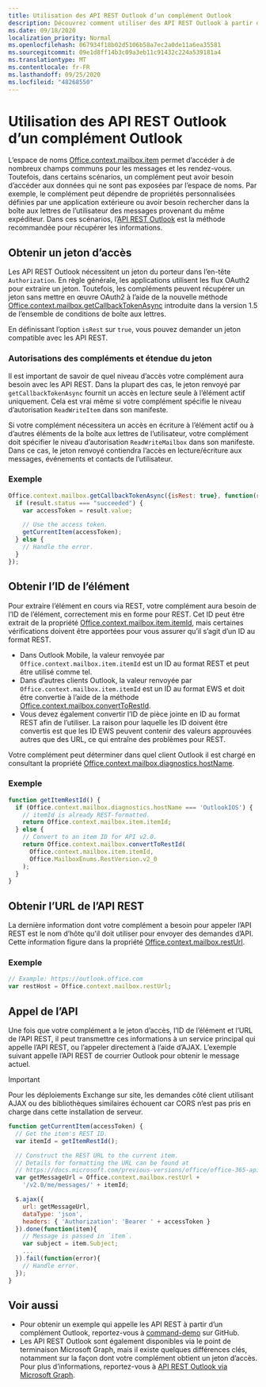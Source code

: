 ```yaml
---
title: Utilisation des API REST Outlook d’un complément Outlook
description: Découvrez comment utiliser des API REST Outlook à partir d’un complément Outlook pour obtenir un jeton d’accès.
ms.date: 09/18/2020
localization_priority: Normal
ms.openlocfilehash: 067934f18b02d5106b58a7ec2a0de11a6ea35581
ms.sourcegitcommit: 09e1d8ff14b3c09a3eb11c91432c224a539181a4
ms.translationtype: MT
ms.contentlocale: fr-FR
ms.lasthandoff: 09/25/2020
ms.locfileid: "48268550"
---
```

# <a name="use-the-outlook-rest-apis-from-an-outlook-add-in"></a>Utilisation des API REST Outlook d’un complément Outlook

L’espace de noms [Office.context.mailbox.item](../reference/objectmodel/preview-requirement-set/office.context.mailbox.item.md) permet d’accéder à de nombreux champs communs pour les messages et les rendez-vous. Toutefois, dans certains scénarios, un complément peut avoir besoin d’accéder aux données qui ne sont pas exposées par l’espace de noms. Par exemple, le complément peut dépendre de propriétés personnalisées définies par une application extérieure ou avoir besoin rechercher dans la boîte aux lettres de l’utilisateur des messages provenant du même expéditeur. Dans ces scénarios, l’[API REST Outlook](/outlook/rest/index) est la méthode recommandée pour récupérer les informations.

## <a name="get-an-access-token"></a>Obtenir un jeton d’accès

Les API REST Outlook nécessitent un jeton du porteur dans l’en-tête `Authorization`. En règle générale, les applications utilisent les flux OAuth2 pour extraire un jeton. Toutefois, les compléments peuvent récupérer un jeton sans mettre en œuvre OAuth2 à l’aide de la nouvelle méthode [Office.context.mailbox.getCallbackTokenAsync](../reference/objectmodel/preview-requirement-set/office.context.mailbox.md#methods) introduite dans la version 1.5 de l’ensemble de conditions de boîte aux lettres.

En définissant l’option `isRest` sur `true`, vous pouvez demander un jeton compatible avec les API REST.

### <a name="add-in-permissions-and-token-scope"></a>Autorisations des compléments et étendue du jeton

Il est important de savoir de quel niveau d’accès votre complément aura besoin avec les API REST. Dans la plupart des cas, le jeton renvoyé par `getCallbackTokenAsync` fournit un accès en lecture seule à l’élément actif uniquement. Cela est vrai même si votre complément spécifie le niveau d’autorisation `ReadWriteItem` dans son manifeste.

Si votre complément nécessitera un accès en écriture à l’élément actif ou à d’autres éléments de la boîte aux lettres de l’utilisateur, votre complément doit spécifier le niveau d’autorisation `ReadWriteMailbox` dans son manifeste. Dans ce cas, le jeton renvoyé contiendra l’accès en lecture/écriture aux messages, événements et contacts de l’utilisateur.

### <a name="example"></a>Exemple

```js
Office.context.mailbox.getCallbackTokenAsync({isRest: true}, function(result){
  if (result.status === "succeeded") {
    var accessToken = result.value;

    // Use the access token.
    getCurrentItem(accessToken);
  } else {
    // Handle the error.
  }
});
```

## <a name="get-the-item-id"></a>Obtenir l’ID de l’élément

Pour extraire l’élément en cours via REST, votre complément aura besoin de l’ID de l’élément, correctement mis en forme pour REST. Cet ID peut être extrait de la propriété [Office.context.mailbox.item.itemId](../reference/objectmodel/preview-requirement-set/office.context.mailbox.item.md#properties), mais certaines vérifications doivent être apportées pour vous assurer qu’il s’agit d’un ID au format REST.

- Dans Outlook Mobile, la valeur renvoyée par `Office.context.mailbox.item.itemId` est un ID au format REST et peut être utilisé comme tel.
- Dans d’autres clients Outlook, la valeur renvoyée par `Office.context.mailbox.item.itemId` est un ID au format EWS et doit être convertie à l’aide de la méthode [Office.context.mailbox.convertToRestId](../reference/objectmodel/preview-requirement-set/office.context.mailbox.md#methods).
- Vous devez également convertir l’ID de pièce jointe en ID au format REST afin de l’utiliser. La raison pour laquelle les ID doivent être convertis est que les ID EWS peuvent contenir des valeurs approuvées autres que des URL, ce qui entraîne des problèmes pour REST.

Votre complément peut déterminer dans quel client Outlook il est chargé en consultant la propriété [Office.context.mailbox.diagnostics.hostName](/javascript/api/outlook/office.diagnostics#hostname).

### <a name="example"></a>Exemple

```js
function getItemRestId() {
  if (Office.context.mailbox.diagnostics.hostName === 'OutlookIOS') {
    // itemId is already REST-formatted.
    return Office.context.mailbox.item.itemId;
  } else {
    // Convert to an item ID for API v2.0.
    return Office.context.mailbox.convertToRestId(
      Office.context.mailbox.item.itemId,
      Office.MailboxEnums.RestVersion.v2_0
    );
  }
}
```

## <a name="get-the-rest-api-url"></a>Obtenir l’URL de l’API REST

La dernière information dont votre complément a besoin pour appeler l’API REST est le nom d’hôte qu'il doit utiliser pour envoyer des demandes d’API. Cette information figure dans la propriété [Office.context.mailbox.restUrl](../reference/objectmodel/preview-requirement-set/office.context.mailbox.md#properties).

### <a name="example"></a>Exemple

```js
// Example: https://outlook.office.com
var restHost = Office.context.mailbox.restUrl;
```

## <a name="call-the-api"></a>Appel de l’API

Une fois que votre complément a le jeton d’accès, l’ID de l’élément et l’URL de l’API REST, il peut transmettre ces informations à un service principal qui appelle l’API REST, ou l’appeler directement à l’aide d’AJAX. L’exemple suivant appelle l’API REST de courrier Outlook pour obtenir le message actuel.

> [!IMPORTANT]
> Pour les déploiements Exchange sur site, les demandes côté client utilisant AJAX ou des bibliothèques similaires échouent car CORS n’est pas pris en charge dans cette installation de serveur.

```js
function getCurrentItem(accessToken) {
  // Get the item's REST ID.
  var itemId = getItemRestId();

  // Construct the REST URL to the current item.
  // Details for formatting the URL can be found at
  // https://docs.microsoft.com/previous-versions/office/office-365-api/api/version-2.0/mail-rest-operations#get-messages.
  var getMessageUrl = Office.context.mailbox.restUrl +
    '/v2.0/me/messages/' + itemId;

  $.ajax({
    url: getMessageUrl,
    dataType: 'json',
    headers: { 'Authorization': 'Bearer ' + accessToken }
  }).done(function(item){
    // Message is passed in `item`.
    var subject = item.Subject;
    ...
  }).fail(function(error){
    // Handle error.
  });
}
```

## <a name="see-also"></a>Voir aussi

- Pour obtenir un exemple qui appelle les API REST à partir d’un complément Outlook, reportez-vous à [command-demo](https://github.com/OfficeDev/outlook-add-in-command-demo) sur GitHub.
- Les API REST Outlook sont également disponibles via le point de terminaison Microsoft Graph, mais il existe quelques différences clés, notamment sur la façon dont votre complément obtient un jeton d’accès. Pour plus d’informations, reportez-vous à [API REST Outlook via Microsoft Graph](/outlook/rest/index#outlook-rest-api-via-microsoft-graph).